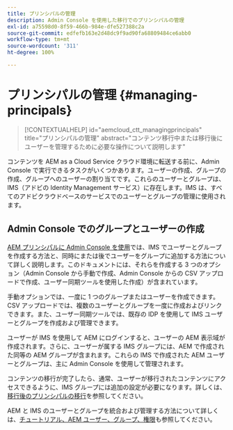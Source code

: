 ```yaml
---
title: プリンシパルの管理
description: Admin Console を使用した移行でのプリンシパルの管理
exl-id: a75598d0-8f59-466b-984e-dfe527388c2a
source-git-commit: edfefb163e2d48dc9f9ad90fa68809484ce6abb0
workflow-type: tm+mt
source-wordcount: '311'
ht-degree: 100%

---
```


# プリンシパルの管理 {#managing-principals}

>[!CONTEXTUALHELP]
>id="aemcloud_ctt_managingprincipals"
>title="プリンシパルの管理"
>abstract="コンテンツ移行中または移行後にユーザーを管理するために必要な操作について説明します"

コンテンツを AEM as a Cloud Service クラウド環境に転送する前に、Admin Console で実行できるタスクがいくつかあります。ユーザーの作成、グループの作成、グループへのユーザーの割り当てです。これらのユーザーとグループは、IMS（アドビの Identity Management サービス）に存在します。IMS は、すべてのアドビクラウドベースのサービスでのユーザーとグループの管理に使用されます。

## Admin Console でのグループとユーザーの作成

[AEM プリンシパルに Admin Console を使用](https://experienceleague.adobe.com/ja/docs/experience-manager-cloud-service/content/security/ims-support#how-to-set-up)では、IMS でユーザーとグループを作成する方法と、同時にまたは後でユーザーをグループに追加する方法について詳しく説明します。このドキュメントには、それらを作成する 3 つのオプション（Admin Console から手動で作成、Admin Console からの CSV アップロードで作成、ユーザー同期ツールを使用した作成）が含まれています。

手動オプションでは、一度に 1 つのグループまたはユーザーを作成できます。CSV アップロードでは、複数のユーザーとグループを一度に作成およびリンクできます。また、ユーザー同期ツールでは、既存の IDP を使用して IMS ユーザーとグループを作成および管理できます。

ユーザーが IMS を使用して AEM にログインすると、ユーザーの AEM 表示域が作成されます。さらに、ユーザーが属する IMS グループには、AEM で作成された同等の AEM グループが含まれます。これらの IMS で作成された AEM ユーザーとグループは、主に Admin Console を使用して管理されます。

コンテンツの移行が完了したら、通常、ユーザーが移行されたコンテンツにアクセスできるように、IMS グループには追加の設定が必要になります。詳しくは、[移行後のプリンシパルの移行](/help/journey-migration/managing-principals-after-migration.md)を参照してください。

AEM と IMS のユーザーとグループを統合および管理する方法について詳しくは、[チュートリアル、AEM ユーザー、グループ、権限](https://experienceleague.adobe.com/ja/docs/experience-manager-learn/cloud-service/accessing/aem-users-groups-and-permissions)も参照してください。
